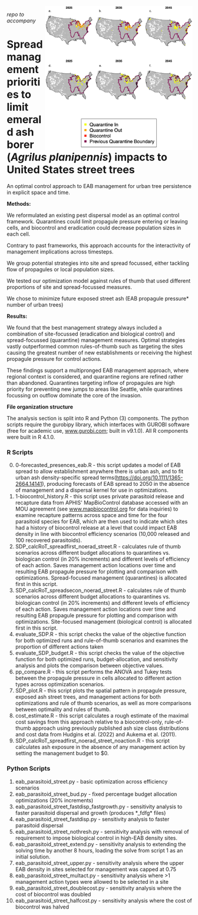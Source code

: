 <img src="https://github.com/emmajhudgins/eab_mgmt/blob/main/results_preview.png" alt="results preview" width="400" align="right"/>

_repo to accompany_
# Spread management priorities to limit emerald ash borer (*Agrilus planipennis*) impacts to United States street trees

An optimal control approach to EAB management for urban tree persistence in explicit space and time.


**Methods:**

We reformulated an existing pest dispersal model as an optimal control framework. Quarantines could limit propagule pressure entering or leaving cells, and biocontrol and eradication could decrease population sizes in each cell.

Contrary to past frameworks, this approach accounts for the interactivity of management implications across timesteps. 

We group potential strategies into site and spread focussed, either tackling flow of propagules or local population sizes. 

We tested our optimization model against rules of thumb that used different proportions of site and spread-focussed measures.

We chose to minimize future exposed street ash (EAB propagule pressure* number of urban trees)

**Results:** 

We found that the best management strategy always included a combination of site-focussed (eradication and biological control) and spread-focussed (quarantine) management measures. Optimal strategies vastly outperformed common rules-of-thumb such as targeting the sites causing the greatest number of new establishments or receiving the highest propagule pressure for control actions. 

These findings support a multipronged EAB management approach, where regional context is considered, and quarantine regions are refined rather than abandoned. Quarantines targeting inflow of propagules are high priority for preventing new jumps to areas like Seattle, while quarantines focussing on outflow dominate the core of the invasion. 

**File organization structure**

The analysis section is split into R and Python (3) components. The python scripts require the gurobipy library, which interfaces with GUROBI software (free for academic use, www.gurobi.com; built in v9.1.0). All R components were built in R 4.1.0.

### R Scripts
0. 0-forecasted_presences_eab.R - this script updates a model of EAB spread to allow establishment anywhere there is urban ash, and to fit urban ash density-specific spread terms(https://doi.org/10.1111/1365-2664.14141), producing forecasts of EAB spread to 2050 in the absence of management and a dispersal kernel for use in optimizations.
1. 1-biocontrol_history.R - this script uses private parasitoid release and recapture data from APHIS' MapBioControl database accessed with an MOU agreement (see www.mapbiocontrol.org for data inquiries) to examine recapture patterns across space and time for the four parasitoid species for EAB, which are then used to indicate which sites had a history of biocontrol release at a level that could impact EAB density in line with biocontrol efficiency scenarios (10,000 released and 100 recovered parasitoids).
2. SDP_calcRoT_spreadfirst_noerad_street.R - calculates rule of thumb scenarios across different budget allocations to quarantines vs. biologican control (in 20% increments) and different levels of efficiency of each action. Saves management action locations over time and resulting EAB propagule pressure for plotting and comparison with optimizations. Spread-focused management (quarantines) is allocated first in this script.
3. SDP_calcRoT_spreadsecon_noerad_street.R - calculates rule of thumb scenarios across different budget allocations to quarantines vs. biologican control (in 20% increments) and different levels of efficiency of each action. Saves management action locations over time and resulting EAB propagule pressure for plotting and comparison with optimizations. Site-focused management (biological control) is allocated first in this script.
4. evaluate_SDP.R - this script checks the value of the objective function for both optimized runs and rule-of-thumb scenarios and examines the proportion of different actions taken 
5. evaluate_SDP_budget.R - this script checks the value of the objective function for both optimized runs, budget-allocation, and sensitivity analysis and plots the comparison between objective values.
6. pp_compare.R - this script performs the ANOVA and Tukey tests between the propagule pressure in cells allocated to different action types across optimization scenarios.
7. SDP_plot.R - this script plots the spatial pattern in propagule pressure, exposed ash street trees, and management actions for both optimizations and rule of thumb scenarios, as well as more comparisons between optimality and rules of thumb.
8. cost_estimate.R - this script calculates a rough estimate of the maximal cost savings from this approach relative to a biocontrol-only, rule-of-thumb approach using previously published ash size class distributions and cost data from Hudgins et al. (2022) and Aukema et al. (2011).
9. SDP_calcRoT_spreadfirst_noerad_street_noaction.R - this script calculates ash exposure in the absence of any management action by setting the management budget to $0.

### Python Scripts
1. eab_parasitoid_street.py - basic optimization across efficiency scenarios
2. eab_parasitoid_street_bud.py - fixed percentage budget allocation optimizations (20% increments)
3. eab_parasitoid_street_fastdisp_fastgrowth.py - sensitivity analysis to faster parasitoid dispersal and growth (produces \*_fdfg\* files)
4. eab_parasitoid_street_fastdisp.py - sensitivity analysis to faster parasitoid dispersal
5. eab_parasitoid_street_nothresh.py - sensitivity analysis with removal of requirement to impose biological control in high-EAB density sites.
6. eab_parasitoid_street_extend.py - sensitivity analysis to extending the solving time by another 8 hours, loading the solve from script 1 as an initial solution.
7. eab_parasitoid_street_upper.py - sensitivity analysis where the upper EAB density in sites selected for management was capped at 0.75
8. eab_parasitoid_street_multact.py - sensitivity analysis where >1 management action types were allowed to be selected in a site
9. eab_parasitoid_street_doublecost.py - sensitivity analysis where the cost of biocontrol was doubled
10. eab_parasitoid_street_halfcost.py - sensitivity analysis where the cost of biocontrol was halved

